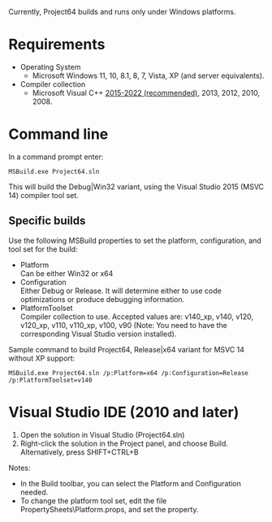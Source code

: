 Currently, Project64 builds and runs only under Windows platforms.

# Requirements
* Operating System
  * Microsoft Windows 11, 10, 8.1, 8, 7, Vista, XP (and server equivalents).
* Compiler collection
  * Microsoft Visual C++ [2015-2022 (recommended)](https://www.visualstudio.com/en-us/products/visual-studio-community-vs.aspx), 2013, 2012, 2010, 2008.

# Command line
In a command prompt enter:
```
MSBuild.exe Project64.sln
```
This will build the Debug|Win32 variant, using the Visual Studio 2015 (MSVC 14) compiler tool set.

## Specific builds
Use the following MSBuild properties to set the platform, configuration, and tool set for the build:
* Platform<br/>
  Can be either Win32 or x64
* Configuration<br/>
  Either Debug or Release. It will determine either to use code optimizations or produce debugging information.
* PlatformToolset<br/>
  Compiler collection to use. Accepted values are: v140_xp, v140, v120, v120_xp, v110, v110_xp, v100, v90 (Note: You need to have the corresponding Visual Studio version installed).

Sample command to build Project64, Release|x64 variant for MSVC 14 without XP support:
```
MSBuild.exe Project64.sln /p:Platform=x64 /p:Configuration=Release /p:PlatformToolset=v140
```

# Visual Studio IDE (2010 and later)
1. Open the solution in Visual Studio (Project64.sln)
2. Right-click the solution in the Project panel, and choose Build.<br/>
   Alternatively, press SHIFT+CTRL+B

Notes:
* In the Build toolbar, you can select the Platform and Configuration needed.
* To change the platform tool set, edit the file PropertySheets\Platform.props, and set the <PlatformToolSet> property.
